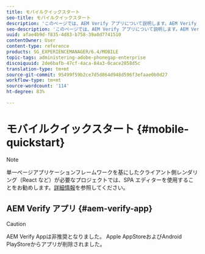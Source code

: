 ```yaml
---
title: モバイルクイックスタート
seo-title: モバイルクイックスタート
description: 'このページでは、AEM Verify アプリについて説明します。AEM Verify アプリを利用すると、あらゆる iOS または Android モバイルデバイス上で AEM モバイルアプリケーションをすばやく簡単に実行できます。 '
seo-description: 'このページでは、AEM Verify アプリについて説明します。AEM Verify アプリを利用すると、あらゆる iOS または Android モバイルデバイス上で AEM モバイルアプリケーションをすばやく簡単に実行できます。 '
uuid: afae4b9d-f835-4d83-b758-39a0d7741510
contentOwner: User
content-type: reference
products: SG_EXPERIENCEMANAGER/6.4/MOBILE
topic-tags: administering-adobe-phonegap-enterprise
discoiquuid: 2de6bafb-47cf-4aca-84a3-0cace2858d5c
translation-type: tm+mt
source-git-commit: 95499f59b2ce7d5d864d948d596f3efaae0b0d27
workflow-type: tm+mt
source-wordcount: '114'
ht-degree: 83%

---
```



# モバイルクイックスタート {#mobile-quickstart}

>[!NOTE]
>
>単一ページアプリケーションフレームワークを基にしたクライアント側レンダリング（React など）が必要なプロジェクトでは、SPA エディターを使用することをお勧めします。[詳細情報](/help/sites-developing/spa-overview.md)を参照してください。

## AEM Verify アプリ {#aem-verify-app}

>[!CAUTION]
>
>AEM Verify Appは非推奨となりました。 Apple AppStoreおよびAndroid PlayStoreからアプリが削除されました。
